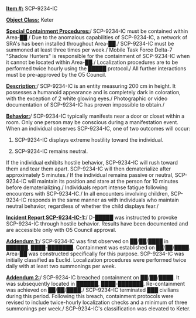 <strong><u>Item #:</u></strong> SCP-9234-IC

<strong><u>Object Class:</u></strong> Keter

<strong><u>Special Containment Procedures:</u></strong>/
SCP-9234-IC must be contained within Area-██./
Due to the anomalous capabilities of SCP-9234-IC, a network of SRA's has been installed throughout Area-██./
SCP-9234-IC must be summoned at least three times per week./
Mobile Task Force Delta-7 "Shadow Hunters" is responsible for the containment of SCP-9234-IC when it cannot be located within Area-██./
Localization procedures are to be performed twice hourly using the █████ protocol./
All further interactions must be pre-approved by the O5 Council.

<strong><u>Description:</u></strong>/
SCP-9234-IC is an entity measuring 200 cm in height. It possesses a humanoid appearance and is completely dark in coloration, with the exception of 2 white glowing eyes./
Photographic or video documentation of SCP-9234-IC has proven impossible to obtain./

<strong><u>Behavior:</u></strong>/
SCP-9234-IC typically manifests near a door or closet within a room. Only one person may be conscious during a manifestation event. When an individual observes SCP-9234-IC, one of two outcomes will occur:

1. SCP-9234-IC displays extreme hostility toward the individual.

2. SCP-9234-IC remains neutral.

If the individual exhibits hostile behavior, SCP-9234-IC will rush toward them and tear them apart. SCP-9234-IC will then dematerialize after approximately 5 minutes./
If the individual remains passive or neutral, SCP-9234-IC will maintain its position and stare at the person for 10 minutes before dematerializing./
Individuals report intense fatigue following encounters with SCP-9234-IC./
In all encounters involving children, SCP-9234-IC responds in the same manner as with individuals who maintain neutral behavior, regardless of whether the child displays fear./

<strong><u>Incident Report SCP-9234-IC-1:</u></strong>/
D-█████ was instructed to provoke SCP-9234-IC through hostile behavior. Results have been documented and are accessible only with O5 Council approval.

<strong><u>Addendum 1:</u></strong>/
SCP-9234-IC was first observed on ██/██/████ in ██████, ████-███████. Containment was established on ██/██/████. Area-██ was constructed specifically for this purpose. SCP-9234-IC was initially classified as Euclid. Localization procedures were performed twice daily with at least two summonings per week.

<strong><u>Addendum 2:</u></strong>/
SCP-9234-IC breached containment on ██/██/████. It was subsequently located in ██████, ████-███████. Re-containment was achieved on ██/██/████./
SCP-9234-IC terminated ███ civilians during this period. Following this breach, containment protocols were revised to include twice-hourly localization checks and a minimum of three summonings per week./
SCP-9234-IC's classification was elevated to Keter.
